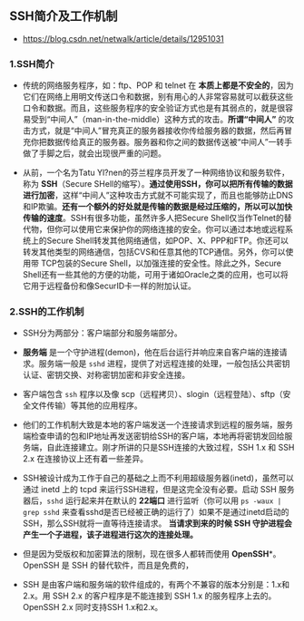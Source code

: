 ## SSH简介及工作机制
* https://blog.csdn.net/netwalk/article/details/12951031


### 1.SSH简介
* 传统的网络服务程序，如：ftp、POP 和 telnet 在 **本质上都是不安全的**，因为它们在网络上用明文传送口令和数据，别有用心的人非常容易就可以截获这些口令和数据。而且，这些服务程序的安全验证方式也是有其弱点的，就是很容易受到“中间人”（man-in-the-middle）这种方式的攻击。**所谓“中间人”** 的攻击方式，就是“中间人”冒充真正的服务器接收你传给服务器的数据，然后再冒充你把数据传给真正的服务器。服务器和你之间的数据传送被“中间人”一转手做了手脚之后，就会出现很严重的问题。

* 从前，一个名为Tatu Yl?nen的芬兰程序员开发了一种网络协议和服务软件，称为 **SSH**（Secure SHell的缩写）。__通过使用SSH，你可以把所有传输的数据进行加密__，这样“中间人”这种攻击方式就不可能实现了，而且也能够防止DNS和IP欺骗。__还有一个额外的好处就是传输的数据是经过压缩的，所以可以加快传输的速度__。SSH有很多功能，虽然许多人把Secure Shell仅当作Telnet的替代物，但你可以使用它来保护你的网络连接的安全。你可以通过本地或远程系统上的Secure Shell转发其他网络通信，如POP、X、PPP和FTP。你还可以转发其他类型的网络通信，包括CVS和任意其他的TCP通信。另外，你可以使用带 TCP包装的Secure Shell，以加强连接的安全性。除此之外，Secure Shell还有一些其他的方便的功能，可用于诸如Oracle之类的应用，也可以将它用于远程备份和像SecurID卡一样的附加认证。


### 2.SSH的工作机制
* SSH分为两部分：客户端部分和服务端部分。

* **服务端** 是一个守护进程(demon)，他在后台运行并响应来自客户端的连接请求。服务端一般是 `sshd` 进程，提供了对远程连接的处理，一般包括公共密钥认证、密钥交换、对称密钥加密和非安全连接。

* 客户端包含 `ssh` 程序以及像 scp（远程拷贝）、slogin（远程登陆）、sftp（安全文件传输）等其他的应用程序。

* 他们的工作机制大致是本地的客户端发送一个连接请求到远程的服务端，服务端检查申请的包和IP地址再发送密钥给SSH的客户端，本地再将密钥发回给服务端，自此连接建立。刚才所讲的只是SSH连接的大致过程，SSH 1.x 和 SSH 2.x 在连接协议上还有着一些差异。

* SSH被设计成为工作于自己的基础之上而不利用超级服务器(inetd)，虽然可以通过 inetd 上的 tcpd 来运行SSH进程，但是这完全没有必要。启动 SSH 服务器后，`sshd` 运行起来并在默认的 **22端口** 进行监听（你可以用 `ps -waux | grep sshd` 来查看sshd是否已经被正确的运行了）如果不是通过inetd启动的SSH，那么SSH就将一直等待连接请求。 **当请求到来的时候 SSH 守护进程会产生一个子进程，该子进程进行这次的连接处理。**

* 但是因为受版权和加密算法的限制，现在很多人都转而使用 **OpenSSH***。OpenSSH 是 SSH 的替代软件，而且是免费的，

* SSH 是由客户端和服务端的软件组成的，有两个不兼容的版本分别是：1.x和2.x。用 SSH 2.x 的客户程序是不能连接到 SSH 1.x 的服务程序上去的。OpenSSH 2.x 同时支持SSH 1.x和2.x。
